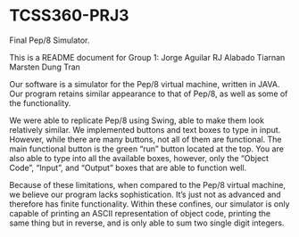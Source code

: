 # TCSS360-PRJ3
Final Pep/8 Simulator.

This is a README document for Group 1:
Jorge Aguilar
RJ Alabado
Tiarnan Marsten
Dung Tran

Our software is a simulator for the Pep/8 virtual machine, written in JAVA. Our program retains similar appearance to that of Pep/8, as well as some of the functionality.

We were able to replicate Pep/8 using Swing, able to make them look relatively similar. We implemented buttons and text boxes to type in input. However, while there are many buttons, not all of them are functional. The main functional button is the green “run” button located at the top. You are also able to type into all the available boxes, however, only the “Object Code”, “Input”, and “Output” boxes that are able to function well.

Because of these limitations, when compared to the Pep/8 virtual machine, we believe our program lacks sophistication. It’s just not as advanced and therefore has finite functionality. Within these confines, our simulator is only capable of printing an ASCII representation of object code, printing the same thing but in reverse, and is only able to sum two single digit integers.
